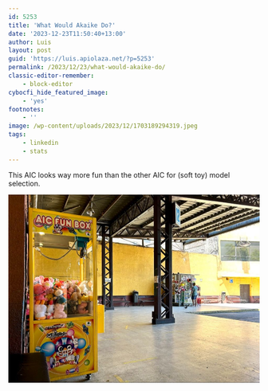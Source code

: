 ```yaml
---
id: 5253
title: 'What Would Akaike Do?'
date: '2023-12-23T11:50:40+13:00'
author: Luis
layout: post
guid: 'https://luis.apiolaza.net/?p=5253'
permalink: /2023/12/23/what-would-akaike-do/
classic-editor-remember:
    - block-editor
cybocfi_hide_featured_image:
    - 'yes'
footnotes:
    - ''
image: /wp-content/uploads/2023/12/1703189294319.jpeg
tags:
    - linkedin
    - stats
---
```


This AIC looks way more fun than the other AIC for (soft toy) model selection.

![Photo: AIC Fun Box in Terminal Los Héroes, Santiago, Chile.](/assets/images/toy_machine.jpeg)